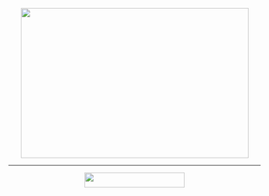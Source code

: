 <p align="center">
  <img width="455" height="300" src="https://i.gyazo.com/f357acf4b467388f5303a4795f9badf2.png">
</p>

---------------------------------------------------

<p align="center">
  <img width="200" height="30" src="https://i.gyazo.com/0dbe4ba5b12960a33ba90e54a4aad40a.png">
</p>
